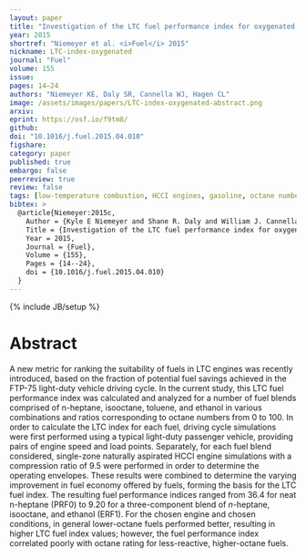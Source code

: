 ```yaml
---
layout: paper
title: "Investigation of the LTC fuel performance index for oxygenated reference fuel blends"
year: 2015
shortref: "Niemeyer et al. <i>Fuel</i> 2015"
nickname: LTC-index-oxygenated
journal: "Fuel"
volume: 155
issue:
pages: 14–24
authors: "Niemeyer KE, Daly SR, Cannella WJ, Hagen CL"
image: /assets/images/papers/LTC-index-oxygenated-abstract.png
arxiv:
eprint: https://osf.io/f9tm8/
github:
doi: "10.1016/j.fuel.2015.04.010"
figshare:
category: paper
published: true
embargo: false
peerreview: true
review: false
tags: [low-temperature combustion, HCCI engines, gasoline, octane number]
bibtex: >
  @article{Niemeyer:2015c,
    Author = {Kyle E Niemeyer and Shane R. Daly and William J. Cannella and Christopher L. Hagen},
    Title = {Investigation of the LTC fuel performance index for oxygenated reference fuel blends},
    Year = 2015,
    Journal = {Fuel},
    Volume = {155},
    Pages = {14--24},
    doi = {10.1016/j.fuel.2015.04.010}
  }
---
```

{% include JB/setup %}

# Abstract

A new metric for ranking the suitability of fuels in LTC engines was recently introduced, based on the fraction of potential fuel savings achieved in the FTP-75 light-duty vehicle driving cycle. In the current study, this LTC fuel performance index was calculated and analyzed for a number of fuel blends comprised of n-heptane, isooctane, toluene, and ethanol in various combinations and ratios corresponding to octane numbers from 0 to 100. In order to calculate the LTC index for each fuel, driving cycle simulations were first performed using a typical light-duty passenger vehicle, providing pairs of engine speed and load points. Separately, for each fuel blend considered, single-zone naturally aspirated HCCI engine simulations with a compression ratio of 9.5 were performed in order to determine the operating envelopes. These results were combined to determine the varying improvement in fuel economy offered by fuels, forming the basis for the LTC fuel index. The resulting fuel performance indices ranged from 36.4 for neat n-heptane (PRF0) to 9.20 for a three-component blend of *n*-heptane, isooctane, and ethanol (ERF1). For the chosen engine and chosen conditions, in general lower-octane fuels performed better, resulting in higher LTC fuel index values; however, the fuel performance index correlated poorly with octane rating for less-reactive, higher-octane fuels.
